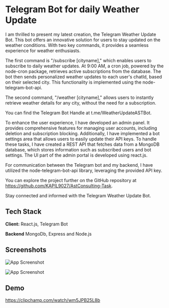 # Telegram Bot for daily Weather Update

I am thrilled to present my latest creation, the Telegram Weather Update Bot. This bot offers an innovative solution for users to stay updated on the weather conditions. With two key commands, it provides a seamless experience for weather enthusiasts.

The first command is "/subscribe [cityname]," which enables users to subscribe to daily weather updates. At 9:00 AM, a cron job, powered by the node-cron package, retrieves active subscriptions from the database. The bot then sends personalized weather updates to each user's chatId, based on their selected city. This functionality is implemented using the node-telegram-bot-api.

The second command, "/weather [cityname]," allows users to instantly retrieve weather details for any city, without the need for a subscription.

You can find the Telegram Bot Handle at t.me/WeatherUpdateASTBot.

To enhance the user experience, I have developed an admin panel. It provides comprehensive features for managing user accounts, including deletion and subscription blocking. Additionally, I have implemented a bot settings area that allows users to easily update their API keys. To handle these tasks, I have created a REST API that fetches data from a MongoDB database, which stores information such as subscribed users and bot settings. The UI part of the admin portal is developed using react.js.

For communication between the Telegram bot and my backend, I have utilized the node-telegram-bot-api library, leveraging the provided API key.

You can explore the project further on the GitHub repository at https://github.com/KAPIL9027/AstConsulting-Task.

Stay connected and informed with the Telegram Weather Update Bot.

## Tech Stack

**Client:** React.js, Telegram Bot

**Backend** MongoDb, Express and Node.js

## Screenshots

![App Screenshot](https://github.com/KAPIL9027/AstConsulting-Task/assets/76560065/ba543f68-7ed8-448a-bd1a-d5f9b389113f)

![App Screenshot](https://github.com/KAPIL9027/AstConsulting-Task/assets/76560065/ad509cea-bfdf-4a24-9de0-5f2ed7e792f1)

## Demo

https://clipchamp.com/watch/wm5JPB25L8b
